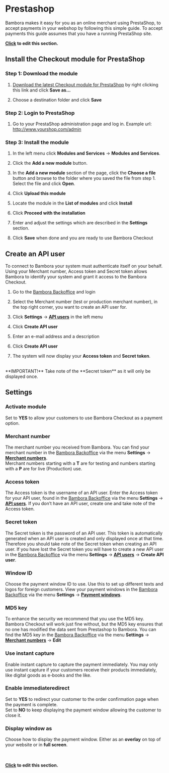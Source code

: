 
<script type="text/javascript">

$(document).ready(function () {
	
	bamboraGitHub.getLatestReleaseInfo("https://api.github.com/repos/bambora/checkout-prestashop/releases/latest").then(function(release){
	
		$("#lnkPrestaShop").attr("href", release.downloadLink);
		$("#lnkPrestaShop").prop('title', release.info);
	
	});
});

</script>

# Prestashop

Bambora makes it easy for you as an online merchant using PrestaShop, to accept payments in your webshop by following this simple guide. To accept payments this guide assumes that you have a running PrestaShop site.

**[Click](https://github.com/bambora/dev.bambora.com/blob/master/source/includes/online/carts/_prestashop.md) to edit this section.**

## Install the Checkout module for PrestaShop

### Step 1: Download the module
1. <a href="https://github.com/bambora/checkout-prestashop/releases/latest" id="lnkPrestaShop">Download the latest Checkout module for PrestaShop</a> by right clicking this link and click **Save as...**

2. Choose a destination folder and click **Save**


### Step 2: Login to PrestaShop
1. Go to your PrestaShop administration page and log in. Example url: http://www.yourshop.com/admin


### Step 3: Install the module
1. In the left menu click **Modules and Services** -> **Modules and Services**.

2. Click the **Add a new module** button.

3. In the **Add a new module** section of the page, click the **Choose a file** button and browse to the folder where you saved the file from step 1. Select the file and click **Open**.

4. Click **Upload this module**

5. Locate the module in the **List of modules** and click **Install**

6. Click **Proceed with the installation**

7. Enter and adjust the settings which are described in the **Settings** section.

8. Click **Save** when done and you are ready to use Bambora Checkout


## Create an API user
To connect to Bambora your system must authenticate itself on your behalf. Using your Merchant number, Access token and Secret token allows Bambora to identify your system and grant it access to the Bambora Checkout.

1. Go to the <a href="https://merchant.bambora.com" target="_blank">Bambora Backoffice</a> and login

2. Select the Merchant number (test or production merchant number), in the top right corner, you want to create an API user for.

3. Click **Settings** -> **<a href="https://merchant.bambora.com/apiusers" target="_blank">API users</a>** in the left menu

4. Click **Create API user**

5. Enter an e-mail address and a description

6. Click **Create API user**

7. The system will now display your **Access token** and **Secret token**.
<br/>
**IMPORTANT!** Take note of the **Secret token** as it will only be displayed once.


## Settings
### Activate module
Set to **YES** to allow your customers to use Bambora Checkout as a payment option.

### Merchant number
The merchant number you received from Bambora. You can find your merchant number in the <a href="https://merchant.bambora.com" target="_blank">Bambora Backoffice</a> via the menu **Settings** -> **<a href="https://merchant.bambora.com/merchantnumbers" target="_blank">Merchant numbers</a>**.
<br/>
Merchant numbers starting with a **T** are for testing and numbers starting with a **P** are for live (Production) use.

### Access token
The Access token is the username of an API user. Enter the Access token for your API user, found in the <a href="https://merchant.bambora.com" target="_blank">Bambora Backoffice</a> via the menu **Settings** -> **<a href="https://merchant.bambora.com/apiusers" target="_blank">API users</a>**. If you don’t have an API user, create one and take note of the Access token.

### Secret token
The Secret token is the password of an API user. This token is automatically generated when an API user is created and only displayed once at that time. Therefore you should take note of the Secret token when creating an API user. If you have lost the Secret token you will have to create a new API user in the <a href="https://merchant.bambora.com" target="_blank">Bambora Backoffice</a> via the menu **Settings** -> **<a href="https://merchant.bambora.com/apiusers" target="_blank">API users</a>** -> **Create API user**.

### Window ID
Choose the payment window ID to use. Use this to set up different texts and logos for foreign customers. View your payment windows in the <a href="https://merchant.bambora.com" target="_blank">Bambora Backoffice</a> via the menu **Settings** -> **<a href="https://merchant.bambora.com/paymentwindows" target="_blank">Payment windows</a>**.

### MD5 key
To enhance the security we recommend that you use the MD5 key. Bambora Checkout will work just fine without, but the MD5 key ensures that no one has modified the data sent from Prestashop to Bambora. You can find the MD5 key in the <a href="https://merchant.bambora.com" target="_blank">Bambora Backoffice</a> via the menu **Settings** -> **<a href="https://merchant.bambora.com/merchantnumbers" target="_blank">Merchant numbers</a>** -> **Edit**

### Use instant capture
Enable instant capture to capture the payment immediately. You may only use instant capture if your customers receive their products immediately, like digital goods as e-books and the like.

### Enable immediateredirect
Set to **YES** to redirect your customer to the order confirmation page when the payment is complete.<br>
Set to **NO** to keep displaying the payment window allowing the customer to close it.

### Display window as
Choose how to display the payment window. Either as an **overlay** on top of your website or in **full screen**.




<br/><br/>
**[Click](https://github.com/bambora/dev.bambora.com/blob/master/source/includes/online/carts/_prestashop.md) to edit this section.**